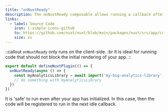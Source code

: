 ```yaml
---
title: "onNuxtReady"
description: The onNuxtReady composable allows running a callback after your app has finished initializing.
links:
  - label: Source Code
    icon: i-simple-icons-github
    to: https://github.com/nuxt/nuxt/blob/main/packages/nuxt/src/app/composables/ready.ts
    size: xs
---
```


::callout
`onNuxtReady` only runs on the client-side. :br
It is ideal for running code that should not block the initial rendering of your app.
::

```ts [plugins/ready.client.ts]
export default defineNuxtPlugin(() => {
  onNuxtReady(async () => {
    const myAnalyticsLibrary = await import('my-big-analytics-library')
    // do something with myAnalyticsLibrary
  })
})
```

It is 'safe' to run even after your app has initialized. In this case, then the code will be registered to run in the next idle callback.
